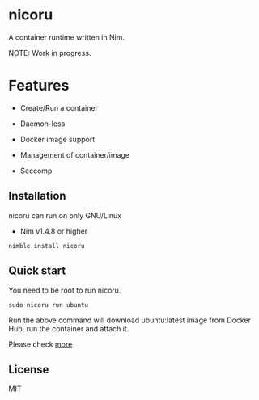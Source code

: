 # nicoru

A container runtime written in Nim.

NOTE: Work in progress.

# Features

- Create/Run a container

- Daemon-less

- Docker image support

- Management of container/image

- Seccomp

## Installation

nicoru can run on only GNU/Linux

- Nim v1.4.8 or higher

```
nimble install nicoru
```

## Quick start

You need to be root to run nicoru.

```
sudo nicoru run ubuntu
```

Run the above command will download ubuntu:latest image from Docker Hub, run the container and attach it.

Please check [more](https://github.com/fox0430/nicoru/tree/develop/documents/command.md)

## License

MIT
